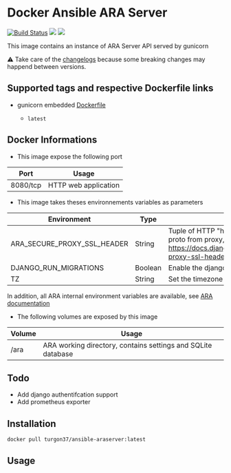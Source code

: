 # Docker Ansible ARA Server

[![Build Status](https://travis-ci.org/Turgon37/docker-ansible-araserver.svg?branch=master)](https://travis-ci.org/Turgon37/docker-ansible-araserver)
[![](https://images.microbadger.com/badges/image/turgon37/ansible-araserver.svg)](https://microbadger.com/images/turgon37/ansible-araserver "Get your own image badge on microbadger.com")
[![](https://images.microbadger.com/badges/version/turgon37/ansible-araserver.svg)](https://microbadger.com/images/turgon37/ansible-araserver "Get your own version badge on microbadger.com")

This image contains an instance of ARA Server API served by gunicorn

:warning: Take care of the [changelogs](CHANGELOG.md) because some breaking changes may happend between versions.

## Supported tags and respective Dockerfile links

* gunicorn embedded [Dockerfile](https://github.com/Turgon37/docker-ansible-araserver/blob/master/Dockerfile)

    * `latest`

## Docker Informations

* This image expose the following port

| Port           | Usage                |
| -------------- | -------------------- |
| 8080/tcp       | HTTP web application |

* This image takes theses environnements variables as parameters

| Environment                 | Type    | Usage                                                                                                                                                     |
| ----------------------------|---------| --------------------------------------------------------------------------------------------------------------------------------------------------------- |
| ARA_SECURE_PROXY_SSL_HEADER | String  | Tuple of HTTP "header=value" which contains forwarded proto from proxy, (see https://docs.djangoproject.com/fr/2.2/ref/settings/#secure-proxy-ssl-header) |
| DJANGO_RUN_MIGRATIONS       | Boolean | Enable the django "migrate" command on container startup                                                                                                  |
| TZ                          | String  | Set the timezone                                                                                                                                          |


In addition, all ARA internal environment variables are available, see [ARA documentation](https://ara.readthedocs.io/en/latest/api-configuration.html#configuration-variables)


* The following volumes are exposed by this image

| Volume | Usage                                                        |
| ------ | ------------------------------------------------------------ |
| /ara   | ARA working directory, contains settings and SQLite database |


## Todo

* Add django authentifcation support
* Add prometheus exporter

## Installation

```
docker pull turgon37/ansible-araserver:latest
```

## Usage
